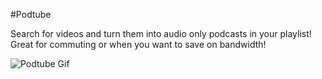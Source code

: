 #Podtube  

Search for videos and turn them into audio only podcasts in your playlist! Great for commuting or when you want to save on bandwidth!

![Podtube Gif](http://i.imgur.com/e085Dxc.gif)
